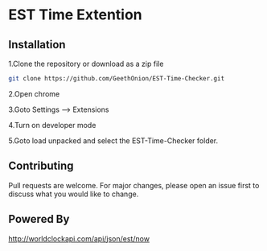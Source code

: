 # EST Time Extention

## Installation

1.Clone the repository or download as a zip file
```bash
git clone https://github.com/GeethOnion/EST-Time-Checker.git
```
2.Open chrome

3.Goto Settings --> Extensions

4.Turn on developer mode

5.Goto load unpacked and select the EST-Time-Checker folder.


## Contributing
Pull requests are welcome. For major changes, please open an issue first to discuss what you would like to change.

## Powered By 
http://worldclockapi.com/api/json/est/now

